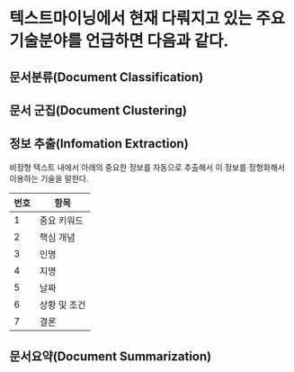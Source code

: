 # 텍스트마이닝에서 현재 다뤄지고 있는 주요 기술분야를 언급하면 다음과 같다.
## 문서분류(Document Classification)
## 문서 군집(Document Clustering)
## 정보 추출(Infomation Extraction)
비정형 텍스트 내에서 아래의 중요한 정보를 자동으로 추출해서 이 정보를 정형화해서 이용하는 기술을 말한다.

| 번호  | 항목 |
| ------------- | ------------- |
| 1  | 중요 키워드  |
| 2  | 핵심 개념  |
| 3  | 인명  |
| 4  | 지명  |
| 5  | 날짜  |
| 6  | 상황 및 조건  |
| 7  | 결론  |


## 문서요약(Document Summarization)
